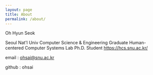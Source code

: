 ```yaml
---
layout: page
title: About
permalink: /about/
---
```

Oh Hyun Seok

Seoul Nat'l Univ Computer Science & Engineering Graduate
Human-centered Computer Systems Lab Ph.D. Student
https://hcs.snu.ac.kr/

email : ohsai@snu.ac.kr

github : ohsai
